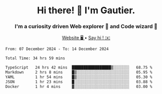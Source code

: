 <h1 align="center">Hi there! 👋 I'm Gautier.</h1>
<h3 align="center">I'm a curiosity driven Web explorer 🚀 and Code wizard 🧙</h3>

<p align="center">
  <a href="https://xisabla.github.io/">Website 🖥️ </a> •
  <a href="mailto:xisabla.dev@gmail.com">Say hi ! ✉️</a>
</p>

<!--START_SECTION:waka-->

```txt
From: 07 December 2024 - To: 14 December 2024

Total Time: 34 hrs 59 mins

TypeScript   24 hrs 42 mins  █████████████████▒░░░░░░░   68.75 %
Markdown     2 hrs 8 mins    █▒░░░░░░░░░░░░░░░░░░░░░░░   05.95 %
YAML         1 hr 54 mins    █▒░░░░░░░░░░░░░░░░░░░░░░░   05.30 %
JSON         1 hr 23 mins    █░░░░░░░░░░░░░░░░░░░░░░░░   03.88 %
Docker       1 hr 4 mins     ▓░░░░░░░░░░░░░░░░░░░░░░░░   03.00 %
```

<!--END_SECTION:waka-->
